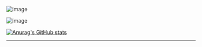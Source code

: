 
![image](https://user-images.githubusercontent.com/86436966/136018034-297fce1d-5834-4969-b34c-95b8819d86da.png)

![image](https://user-images.githubusercontent.com/86436966/136018771-b6ffe18d-a977-447e-9a2b-fbe957ddb549.png)

[![Anurag's GitHub stats](https://github-readme-stats.vercel.app/api?username=praecantat0r&theme=dracula)](https://github.com/anuraghazra/github-readme-stats)

---


